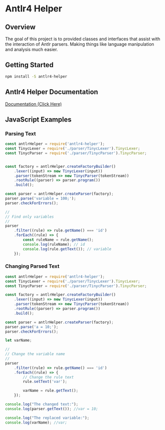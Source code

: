 # Antlr4 Helper

## Overview
The goal of this project is to provided classes and interfaces that 
assist with the interaction of Antlr parsers. Making things like
language manipulation and analysis much easier.

## Getting Started
```bash
npm install -S antlr4-helper
```

## Antlr4 Helper Documentation

 [Documentation (Click Here)](./docs/README.md)


## JavaScript Examples
### Parsing Text
```javascript
const antlrHelper = require('antlr4-helper');
const TinycLexer = require('./parser/TinycLexer').TinycLexer;
const TinycParser = require('./parser/TinycParser').TinycParser;


const factory = antlrHelper.createFactoryBuilder()
    .lexer((input) => new TinycLexer(input))
    .parser(tokenStream => new TinycParser(tokenStream))
    .rootRule((parser) => parser.program())
    .build();

const parser = antlrHelper.createParser(factory);
parser.parse('variable = 100;');
parser.checkForErrors();

//
// Find only variables
//
parser
    .filter((rule) => rule.getName() === 'id')
    .forEach((rule) => {
        const ruleName = rule.getName();
        console.log(ruleName); // id
        console.log(rule.getText()); // variable
    });
```

### Changing Parsed Text
```javascript
const antlrHelper = require('antlr4-helper');
const TinycLexer = require('./parser/TinycLexer').TinycLexer;
const TinycParser = require('./parser/TinycParser').TinycParser;

const factory = antlrHelper.createFactoryBuilder()
    .lexer((input) => new TinycLexer(input))
    .parser(tokenStream => new TinycParser(tokenStream))
    .rootRule((parser) => parser.program())
    .build();

const parser = antlrHelper.createParser(factory);
parser.parse('a = 10;');
parser.checkForErrors();

let varName;

//
// Change the variable name
//
parser
    .filter((rule) => rule.getName() === 'id')
    .forEach((rule) => {
        // Change the rule text
        rule.setText('var');

        varName = rule.getText();
    });

console.log("The changed text:");
console.log(parser.getText()); //var = 10;

console.log("The replaced variable:");
console.log(varName); //var;
```
